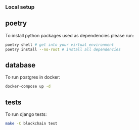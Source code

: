 ### Local setup

## poetry

To install python packages used as dependencies please run:

```bash
poetry shell # get into your virtual environment
poetry install --no-root # install all dependencies
```

## database

To run postgres in docker:

```sh
docker-compose up -d
```

## tests

To run django tests:
```sh
make -C blockchain test
```
